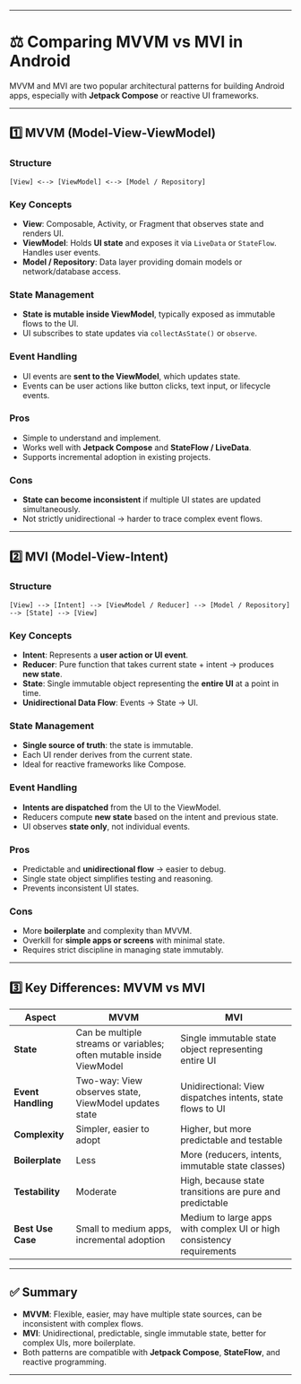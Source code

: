 
---

# ⚖️ Comparing MVVM vs MVI in Android

MVVM and MVI are two popular architectural patterns for building Android apps, especially with **Jetpack Compose** or reactive UI frameworks.

---

## 1️⃣ MVVM (Model-View-ViewModel)

### Structure

```
[View] <--> [ViewModel] <--> [Model / Repository]
```

### Key Concepts

* **View**: Composable, Activity, or Fragment that observes state and renders UI.
* **ViewModel**: Holds **UI state** and exposes it via `LiveData` or `StateFlow`. Handles user events.
* **Model / Repository**: Data layer providing domain models or network/database access.

### State Management

* **State is mutable inside ViewModel**, typically exposed as immutable flows to the UI.
* UI subscribes to state updates via `collectAsState()` or `observe`.

### Event Handling

* UI events are **sent to the ViewModel**, which updates state.
* Events can be user actions like button clicks, text input, or lifecycle events.

### Pros

* Simple to understand and implement.
* Works well with **Jetpack Compose** and **StateFlow / LiveData**.
* Supports incremental adoption in existing projects.

### Cons

* **State can become inconsistent** if multiple UI states are updated simultaneously.
* Not strictly unidirectional → harder to trace complex event flows.

---

## 2️⃣ MVI (Model-View-Intent)

### Structure

```
[View] --> [Intent] --> [ViewModel / Reducer] --> [Model / Repository] --> [State] --> [View]
```

### Key Concepts

* **Intent**: Represents a **user action or UI event**.
* **Reducer**: Pure function that takes current state + intent → produces **new state**.
* **State**: Single immutable object representing the **entire UI** at a point in time.
* **Unidirectional Data Flow**: Events → State → UI.

### State Management

* **Single source of truth**: the state is immutable.
* Each UI render derives from the current state.
* Ideal for reactive frameworks like Compose.

### Event Handling

* **Intents are dispatched** from the UI to the ViewModel.
* Reducers compute **new state** based on the intent and previous state.
* UI observes **state only**, not individual events.

### Pros

* Predictable and **unidirectional flow** → easier to debug.
* Single state object simplifies testing and reasoning.
* Prevents inconsistent UI states.

### Cons

* More **boilerplate** and complexity than MVVM.
* Overkill for **simple apps or screens** with minimal state.
* Requires strict discipline in managing state immutably.

---

## 3️⃣ Key Differences: MVVM vs MVI

| Aspect             | MVVM                                                                 | MVI                                                                   |
| ------------------ | -------------------------------------------------------------------- | --------------------------------------------------------------------- |
| **State**          | Can be multiple streams or variables; often mutable inside ViewModel | Single immutable state object representing entire UI                  |
| **Event Handling** | Two-way: View observes state, ViewModel updates state                | Unidirectional: View dispatches intents, state flows to UI            |
| **Complexity**     | Simpler, easier to adopt                                             | Higher, but more predictable and testable                             |
| **Boilerplate**    | Less                                                                 | More (reducers, intents, immutable state classes)                     |
| **Testability**    | Moderate                                                             | High, because state transitions are pure and predictable              |
| **Best Use Case**  | Small to medium apps, incremental adoption                           | Medium to large apps with complex UI or high consistency requirements |

---

## ✅ Summary

* **MVVM**: Flexible, easier, may have multiple state sources, can be inconsistent with complex flows.
* **MVI**: Unidirectional, predictable, single immutable state, better for complex UIs, more boilerplate.
* Both patterns are compatible with **Jetpack Compose**, **StateFlow**, and reactive programming.

---

